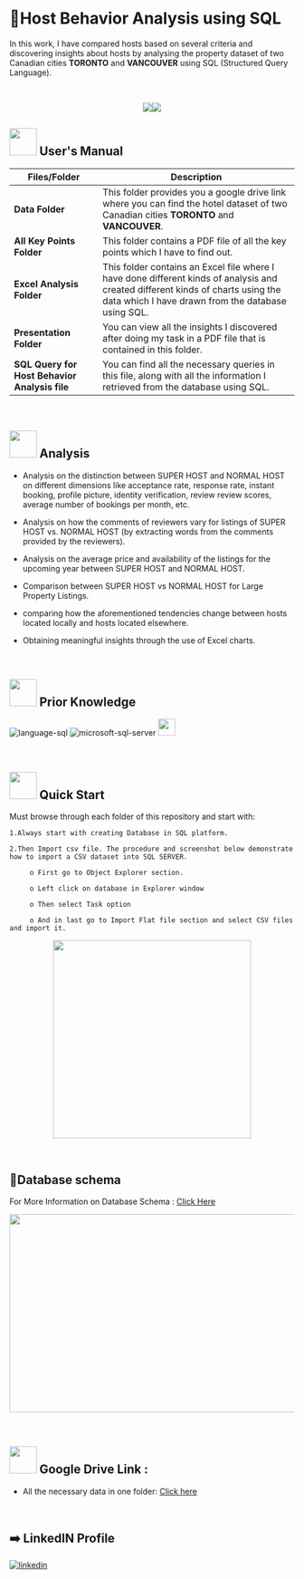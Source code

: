 # :hotel:Host Behavior Analysis using SQL

In this work, I have compared hosts based on several criteria and discovering insights about hosts by analysing the property dataset of two Canadian cities **TORONTO** and **VANCOUVER** using SQL (Structured Query Language). 

<br>
<p align="center"><a><img src="https://user-images.githubusercontent.com/106439762/181936448-9314e858-4251-46d6-b4d1-35a4c29e9c19.svg"><img src="https://user-images.githubusercontent.com/106439762/181936483-50475e86-bcf1-4169-994c-6476dc2e5edb.svg"></a></p>


##  <img src="https://user-images.githubusercontent.com/106439762/181935629-b3c47bd3-77fb-4431-a11c-ff8ba0942b63.gif" width="48" height="48"> **User's Manual**

| Files/Folder| Description |
| ------------- | ------------- |
| **Data Folder** | This folder provides you a google drive link where you can find the hotel dataset of two Canadian cities **TORONTO** and **VANCOUVER**. |
| **All Key Points Folder** | This folder contains a PDF file of all the key points which I have to find out.|
| **Excel Analysis Folder**  | This folder contains an Excel file where I have done different kinds of analysis and created different kinds of charts using the data which I have drawn from the database using SQL. |
| **Presentation Folder**  | You can view all the insights I discovered after doing my task in a PDF file that is contained in this folder.  |
| **SQL Query for Host Behavior Analysis file**  | You can find all the necessary queries in this file, along with all the information I retrieved from the database using SQL. |

<br>

##  <img src=https://user-images.githubusercontent.com/106439762/178428775-03d67679-9aa4-4b08-91e9-6eb6ed8faf66.gif  width="48" height="48"> **Analysis**


- Analysis on the distinction between SUPER HOST and NORMAL HOST on different dimensions like acceptance rate, response rate, instant booking, profile picture, identity verification, review review scores, average number of bookings per month, etc.

- Analysis on how the comments of reviewers vary for listings of SUPER HOST vs. NORMAL HOST (by extracting words from the comments provided by the reviewers).

- Analysis on the average price and availability of the listings for the upcoming year between SUPER HOST and NORMAL HOST.

- Comparison between SUPER HOST vs NORMAL HOST for Large Property Listings.

- comparing how the aforementioned tendencies change between hosts located locally and hosts located elsewhere.

- Obtaining meaningful insights through the use of Excel charts.

<br>

##  <img src=https://user-images.githubusercontent.com/106439762/178803205-47a08ce7-2187-4f96-b301-a2b68690619a.gif width="48" height="48" > **Prior Knowledge**
![language-sql](https://user-images.githubusercontent.com/106439762/181936585-d44c5f7c-2a7b-4d35-ad8a-61dcbded1a5e.svg)
![microsoft-sql-server](https://user-images.githubusercontent.com/106439762/181936612-f96e085e-2d4b-4bc0-8347-1f3e0a894395.svg)
<img height = "30" src = "https://img.shields.io/badge/MS-EXCEL-%3CGREEN%3E">


<br>


## <img src="https://user-images.githubusercontent.com/106439762/181937125-2a4b22a3-f8a9-4226-bbd3-df972f9dbbc4.gif" width="48" height="48" > Quick Start

Must browse through each folder of this repository and start with:

    1.Always start with creating Database in SQL platform.
    
    2.Then Import csv file. The procedure and screenshot below demonstrate how to import a CSV dataset into SQL SERVER. 
    
         o First go to Object Explorer section.
         
         o Left click on database in Explorer window 
         
         o Then select Task option 
         
         o And in last go to Import Flat file section and select CSV files and import it.

<p align="center"><img src="https://user-images.githubusercontent.com/79499162/186135900-396bd0f0-48ae-4b99-9367-5032a0ba52dc.png" width="350" height="350"></p>

<br>

## :page_with_curl:Database schema

For More Information on Database Schema :  [ Click Here ](https://docs.google.com/spreadsheets/d/1TwB7Rho6iG_yEVEQuH0i200iPCVwVSHg/edit?usp=sharing&ouid=105757847331519969179&rtpof=true&sd=true)

<p align="center"><img src="https://user-images.githubusercontent.com/79499162/182786244-11dd6893-63c6-4ee4-baeb-350cb7d02fd7.png" width="550" height="350"></p>


<br>

## <img src=https://user-images.githubusercontent.com/106439762/178810087-8f7f8272-0cb8-40cb-a14c-be475569cf7d.gif width="48" height="48"> Google Drive Link :

- All the necessary data in one folder: [Click here](https://drive.google.com/drive/folders/1Iv5A09M8N011S4VIgDzCMX8QAl1aLlTV?usp=sharing)

<br>


##  :arrow_right: LinkedIN Profile

[![linkedin](https://img.shields.io/badge/linkedin-0A66C2?style=for-the-badge&logo=linkedin&logoColor=white)](https://www.linkedin.com/in/dipanjan-maity/)











